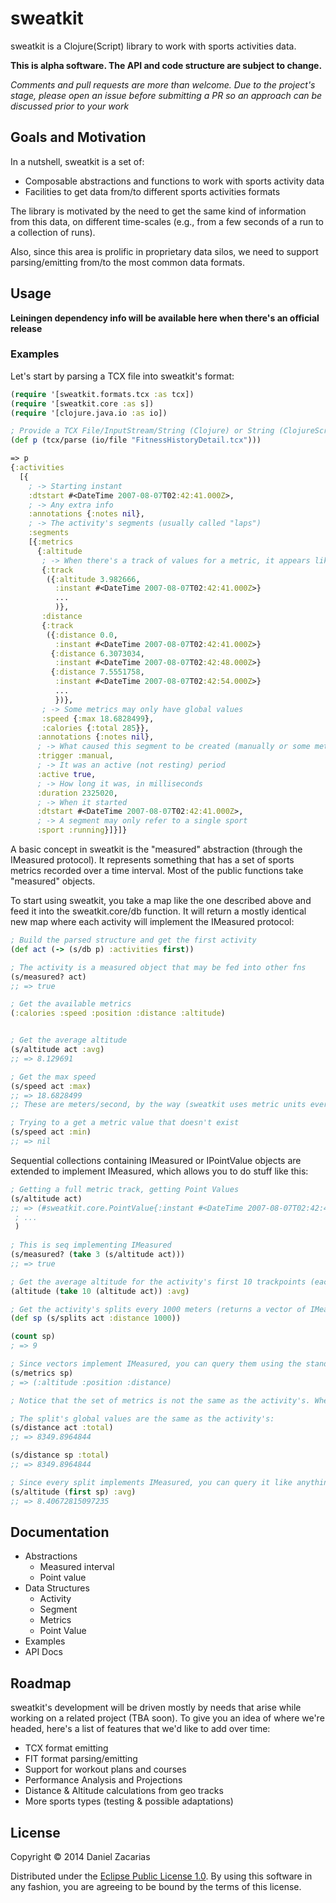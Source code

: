 # sweatkit

sweatkit is a Clojure(Script) library to work with sports activities data.

**This is alpha software. The API and code structure are subject to change.**

*Comments and pull requests are more than welcome. Due to the project's
stage, please open an issue before submitting a PR so an approach can be
discussed prior to your work*

## Goals and Motivation ##

In a nutshell, sweatkit is a set of:

- Composable abstractions and functions to work with sports activity data
- Facilities to get data from/to different sports activities formats

The library is motivated by the need to get the same kind of information from this data, on different time-scales (e.g., from a few seconds of a run to a collection of runs). 

Also, since this area is prolific in proprietary data silos, we need to support parsing/emitting from/to the most common data formats.

## Usage

**Leiningen dependency info will be available here when there's an official release**

### Examples

Let's start by parsing a TCX file into sweatkit's format:

```clojure
(require '[sweatkit.formats.tcx :as tcx])
(require '[sweatkit.core :as s])
(require '[clojure.java.io :as io])

; Provide a TCX File/InputStream/String (Clojure) or String (ClojureScript)
(def p (tcx/parse (io/file "FitnessHistoryDetail.tcx")))

=> p
{:activities
  [{
    ; -> Starting instant
    :dtstart #<DateTime 2007-08-07T02:42:41.000Z>,
    ; -> Any extra info
    :annotations {:notes nil},
    ; -> The activity's segments (usually called "laps")
    :segments
    [{:metrics
      {:altitude
       ; -> When there's a track of values for a metric, it appears like this:
       {:track 
        ({:altitude 3.982666,
          :instant #<DateTime 2007-08-07T02:42:41.000Z>}
          ...
          )},
       :distance
       {:track
        ({:distance 0.0,
          :instant #<DateTime 2007-08-07T02:42:41.000Z>}
         {:distance 6.3073034,
          :instant #<DateTime 2007-08-07T02:42:48.000Z>}
         {:distance 7.5551758,
          :instant #<DateTime 2007-08-07T02:42:54.000Z>}
          ...
          })},
       ; -> Some metrics may only have global values
       :speed {:max 18.6828499}, 
       :calories {:total 285}},
      :annotations {:notes nil},
      ; -> What caused this segment to be created (manually or some metric)
      :trigger :manual,
      ; -> It was an active (not resting) period
      :active true,
      ; -> How long it was, in milliseconds
      :duration 2325020,
      ; -> When it started
      :dtstart #<DateTime 2007-08-07T02:42:41.000Z>,
      ; -> A segment may only refer to a single sport
      :sport :running}]}]}
```

A basic concept in sweatkit is the "measured" abstraction (through the IMeasured protocol). It represents something that has a set of sports metrics recorded over a time interval. Most of the public functions take "measured" objects. 

To start using sweatkit, you take a map like the one described above and feed it into the sweatkit.core/db function. It will return a mostly identical new map where each activity will implement the IMeasured protocol:

```clojure
; Build the parsed structure and get the first activity 
(def act (-> (s/db p) :activities first))

; The activity is a measured object that may be fed into other fns
(s/measured? act)
;; => true

; Get the available metrics
(:calories :speed :position :distance :altitude)


; Get the average altitude
(s/altitude act :avg)
;; => 8.129691

; Get the max speed
(s/speed act :max)
;; => 18.6828499
;; These are meters/second, by the way (sweatkit uses metric units everywhere).

; Trying to a get a metric value that doesn't exist
(s/speed act :min)
;; => nil
```

Sequential collections containing IMeasured or IPointValue objects are extended to implement IMeasured, which allows you to do stuff like this:

```clojure
; Getting a full metric track, getting Point Values
(s/altitude act)
;; => (#sweatkit.core.PointValue{:instant #<DateTime 2007-08-07T02:42:41.000Z>, :value 3.982666, :metric :altitude} #sweatkit.core.PointValue{:instant #<DateTime 2007-08-07T02:42:48.000Z>, :value 4.4632568, :metric :altitude}
 ; ...
 )
 
; This is seq implementing IMeasured
(s/measured? (take 3 (s/altitude act)))
;; => true

; Get the average altitude for the activity's first 10 trackpoints (each an IPointValue)
(altitude (take 10 (altitude act)) :avg)

; Get the activity's splits every 1000 meters (returns a vector of IMeasured)
(def sp (s/splits act :distance 1000))

(count sp)
; => 9

; Since vectors implement IMeasured, you can query them using the standard fns:
(s/metrics sp)
; => (:altitude :position :distance)

; Notice that the set of metrics is not the same as the activity's. When splitting an IMeasured, you only get back the metrics with tracks, because already reduces values (like max or avg) can't be split.

; The split's global values are the same as the activity's:
(s/distance act :total)
;; => 8349.8964844

(s/distance sp :total)
;; => 8349.8964844

; Since every split implements IMeasured, you can query it like anything else
(s/altitude (first sp) :avg)
;; => 8.40672815097235


```

## Documentation

- Abstractions
    - Measured interval
    - Point value
- Data Structures
    - Activity
    - Segment
    - Metrics
    - Point Value
- Examples
- API Docs

## Roadmap

sweatkit's development will be driven mostly by needs that arise while working on a related project (TBA soon). To give you an idea of where we're headed, here's a list of features that we'd like to add over time:

- TCX format emitting
- FIT format parsing/emitting
- Support for workout plans and courses
- Performance Analysis and Projections
- Distance & Altitude calculations from geo tracks
- More sports types (testing & possible adaptations)

## License

Copyright © 2014 Daniel Zacarias

Distributed under the [Eclipse Public License 1.0](LICENSE). By using this software in any fashion, you are agreeing to be bound by the terms of this license.
